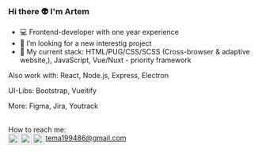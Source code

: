 ### Hi there 👽 I'm Artem 
- 💻 Frontend-developer with one year experience
- 👯 I’m looking for a new interestig project
- 💬 My current stack: 
      HTML/PUG/CSS/SCSS (Cross-browser & adaptive website,),
      JavaScript,
      Vue/Nuxt - priority framework
      
Also work with:
React,
Node.js,
Express,
Electron

UI-Libs: Bootstrap, Vueitify

More: Figma, Jira, Youtrack

 <br>
How to reach me:
<br>
<a href="https://www.linkedin.com/in/artemtishenko/" target="_blank"><img align="left" alt="ArtemTishenko | LinkedIn" width="22px" src="https://cdn.jsdelivr.net/npm/simple-icons@v3/icons/linkedin.svg" /></a>
<a href="https://t.me/a_tishenko" target="_blank"><img align="left" alt="ArtemTishenko | Telegram" width="22px" src="https://cdn.jsdelivr.net/npm/simple-icons@3.13.0/icons/telegram.svg" /></a>
<a href="tema199486@gmail.com" target="_blank"><img align="left" alt="ArtemTishenko | Gmail" width="22px" src="https://cdn.jsdelivr.net/npm/simple-icons@3.13.0/icons/gmail.svg" />tema199486@gmail.com</a>


